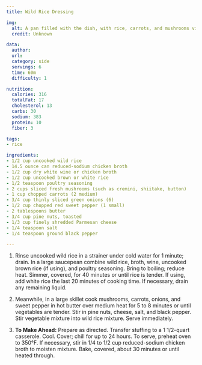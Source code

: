 ```yaml
---
title: Wild Rice Dressing

img:
  alt: A pan filled with the dish, with rice, carrots, and mushrooms visible.
  credit: Unknown

data:
  author: 
  url: 
  category: side
  servings: 6
  time: 60m
  difficulty: 1 

nutrition:
  calories: 316
  totalFat: 17
  cholesterol: 13 
  carbs: 30
  sodium: 383
  protein: 10
  fiber: 3

tags:
- rice

ingredients:
- 1/2 cup uncooked wild rice
- 14.5 ounce can reduced-sodium chicken broth
- 1/2 cup dry white wine or chicken broth
- 1/2 cup uncooked brown or white rice
- 1/2 teaspoon poultry seasoning
- 2 cups sliced fresh mushrooms (such as cremini, shiitake, button)
- 1 cup chopped carrots (2 medium)
- 3/4 cup thinly sliced green onions (6)
- 1/2 cup chopped red sweet pepper (1 small)
- 2 tablespoons butter
- 3/4 cup pine nuts, toasted
- 1/3 cup finely shredded Parmesan cheese
- 1/4 teaspoon salt
- 1/4 teaspoon ground black pepper

---
```


1. Rinse uncooked wild rice in a strainer under cold water for 1 minute; drain. In a large saucepean combine wild rice, broth, wine, uncooked brown rice (if using), and poultry seasoning. Bring to boiling; reduce heat. Simmer, covered, for 40 minutes or until rice is tender. If using, add white rice the last 20 minutes of cooking time. If necessary, drain any remaining liquid.

2. Meanwhile, in a large skillet cook mushrooms, carrots, onions, and sweet pepper in hot butter over medium heat for 5 to 8 minutes or until vegetables are tender. Stir in pine nuts, cheese, salt, and black pepper. Stir vegetable mixture into wild rice mixture. Serve immediately.

3. **To Make Ahead:** Prepare as directed. Transfer stuffing to a 1 1/2-quart casserole. Cool. Cover; chill for up to 24 hours. To serve, preheat oven to 350°F. If necessary, stir in 1/4 to 1/2 cup reduced-sodium chicken broth to moisten mixture. Bake, covered, about 30 minutes or until heated through.